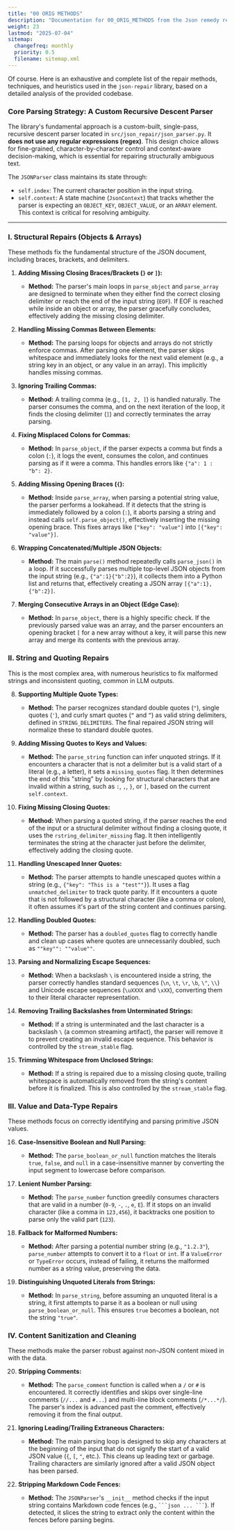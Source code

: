 ```yaml
---
title: "00 ORIG METHODS"
description: "Documentation for 00_ORIG_METHODS from the Json remedy repository."
weight: 23
lastmod: "2025-07-04"
sitemap:
  changefreq: monthly
  priority: 0.5
  filename: sitemap.xml
---
```


Of course. Here is an exhaustive and complete list of the repair methods, techniques, and heuristics used in the `json-repair` library, based on a detailed analysis of the provided codebase.

### Core Parsing Strategy: A Custom Recursive Descent Parser

The library's fundamental approach is a custom-built, single-pass, recursive descent parser located in `src/json_repair/json_parser.py`. It **does not use any regular expressions (regex)**. This design choice allows for fine-grained, character-by-character control and context-aware decision-making, which is essential for repairing structurally ambiguous text.

The `JSONParser` class maintains its state through:
*   `self.index`: The current character position in the input string.
*   `self.context`: A state machine (`JsonContext`) that tracks whether the parser is expecting an `OBJECT_KEY`, `OBJECT_VALUE`, or an `ARRAY` element. This context is critical for resolving ambiguity.

---

### I. Structural Repairs (Objects & Arrays)

These methods fix the fundamental structure of the JSON document, including braces, brackets, and delimiters.

1.  **Adding Missing Closing Braces/Brackets (`}` or `]`):**
    *   **Method:** The parser's main loops in `parse_object` and `parse_array` are designed to terminate when they either find the correct closing delimiter or reach the end of the input string (`EOF`). If EOF is reached while inside an object or array, the parser gracefully concludes, effectively adding the missing closing delimiter.

2.  **Handling Missing Commas Between Elements:**
    *   **Method:** The parsing loops for objects and arrays do not strictly enforce commas. After parsing one element, the parser skips whitespace and immediately looks for the next valid element (e.g., a string key in an object, or any value in an array). This implicitly handles missing commas.

3.  **Ignoring Trailing Commas:**
    *   **Method:** A trailing comma (e.g., `[1, 2, ]`) is handled naturally. The parser consumes the comma, and on the next iteration of the loop, it finds the closing delimiter (`]`) and correctly terminates the array parsing.

4.  **Fixing Misplaced Colons for Commas:**
    *   **Method:** In `parse_object`, if the parser expects a comma but finds a colon (`:`), it logs the event, consumes the colon, and continues parsing as if it were a comma. This handles errors like `{"a": 1 : "b": 2}`.

5.  **Adding Missing Opening Braces (`{`):**
    *   **Method:** Inside `parse_array`, when parsing a potential string value, the parser performs a lookahead. If it detects that the string is immediately followed by a colon (`:`), it aborts parsing a string and instead calls `self.parse_object()`, effectively inserting the missing opening brace. This fixes arrays like `["key": "value"]` into `[{"key": "value"}]`.

6.  **Wrapping Concatenated/Multiple JSON Objects:**
    *   **Method:** The main `parse()` method repeatedly calls `parse_json()` in a loop. If it successfully parses multiple top-level JSON objects from the input string (e.g., `{"a":1}{"b":2}`), it collects them into a Python list and returns that, effectively creating a JSON array `[{"a":1},{"b":2}]`.

7.  **Merging Consecutive Arrays in an Object (Edge Case):**
    *   **Method:** In `parse_object`, there is a highly specific check. If the previously parsed value was an array, and the parser encounters an opening bracket `[` for a new array without a key, it will parse this new array and merge its contents with the previous array.

### II. String and Quoting Repairs

This is the most complex area, with numerous heuristics to fix malformed strings and inconsistent quoting, common in LLM outputs.

8.  **Supporting Multiple Quote Types:**
    *   **Method:** The parser recognizes standard double quotes (`"`), single quotes (`'`), and curly smart quotes (`“` and `”`) as valid string delimiters, defined in `STRING_DELIMITERS`. The final repaired JSON string will normalize these to standard double quotes.

9.  **Adding Missing Quotes to Keys and Values:**
    *   **Method:** The `parse_string` function can infer unquoted strings. If it encounters a character that is not a delimiter but is a valid start of a literal (e.g., a letter), it sets a `missing_quotes` flag. It then determines the end of this "string" by looking for structural characters that are invalid within a string, such as `:`, `,`, `}`, or `]`, based on the current `self.context`.

10. **Fixing Missing Closing Quotes:**
    *   **Method:** When parsing a quoted string, if the parser reaches the end of the input or a structural delimiter without finding a closing quote, it uses the `rstring_delimiter_missing` flag. It then intelligently terminates the string at the character just before the delimiter, effectively adding the closing quote.

11. **Handling Unescaped Inner Quotes:**
    *   **Method:** The parser attempts to handle unescaped quotes within a string (e.g., `{"key": "This is a "test""}`). It uses a flag `unmatched_delimiter` to track quote parity. If it encounters a quote that is not followed by a structural character (like a comma or colon), it often assumes it's part of the string content and continues parsing.

12. **Handling Doubled Quotes:**
    *   **Method:** The parser has a `doubled_quotes` flag to correctly handle and clean up cases where quotes are unnecessarily doubled, such as `""key"": ""value""`.

13. **Parsing and Normalizing Escape Sequences:**
    *   **Method:** When a backslash `\` is encountered inside a string, the parser correctly handles standard sequences (`\n`, `\t`, `\r`, `\b`, `\"`, `\\`) and Unicode escape sequences (`\uXXXX` and `\xXX`), converting them to their literal character representation.

14. **Removing Trailing Backslashes from Unterminated Strings:**
    *   **Method:** If a string is unterminated and the last character is a backslash `\` (a common streaming artifact), the parser will remove it to prevent creating an invalid escape sequence. This behavior is controlled by the `stream_stable` flag.

15. **Trimming Whitespace from Unclosed Strings:**
    *   **Method:** If a string is repaired due to a missing closing quote, trailing whitespace is automatically removed from the string's content before it is finalized. This is also controlled by the `stream_stable` flag.

### III. Value and Data-Type Repairs

These methods focus on correctly identifying and parsing primitive JSON values.

16. **Case-Insensitive Boolean and Null Parsing:**
    *   **Method:** The `parse_boolean_or_null` function matches the literals `true`, `false`, and `null` in a case-insensitive manner by converting the input segment to lowercase before comparison.

17. **Lenient Number Parsing:**
    *   **Method:** The `parse_number` function greedily consumes characters that are valid in a number (`0-9`, `-`, `.`, `e`, `E`). If it stops on an invalid character (like a comma in `123,456`), it backtracks one position to parse only the valid part (`123`).

18. **Fallback for Malformed Numbers:**
    *   **Method:** After parsing a potential number string (e.g., `"1.2.3"`), `parse_number` attempts to convert it to a `float` or `int`. If a `ValueError` or `TypeError` occurs, instead of failing, it returns the malformed number as a string value, preserving the data.

19. **Distinguishing Unquoted Literals from Strings:**
    *   **Method:** In `parse_string`, before assuming an unquoted literal is a string, it first attempts to parse it as a boolean or null using `parse_boolean_or_null`. This ensures `true` becomes a boolean, not the string `"true"`.

### IV. Content Sanitization and Cleaning

These methods make the parser robust against non-JSON content mixed in with the data.

20. **Stripping Comments:**
    *   **Method:** The `parse_comment` function is called when a `/` or `#` is encountered. It correctly identifies and skips over single-line comments (`//...` and `#...`) and multi-line block comments (`/*...*/`). The parser's index is advanced past the comment, effectively removing it from the final output.

21. **Ignoring Leading/Trailing Extraneous Characters:**
    *   **Method:** The main parsing loop is designed to skip any characters at the beginning of the input that do not signify the start of a valid JSON value (`{`, `[`, `"`, etc.). This cleans up leading text or garbage. Trailing characters are similarly ignored after a valid JSON object has been parsed.

22. **Stripping Markdown Code Fences:**
    *   **Method:** The `JSONParser`'s `__init__` method checks if the input string contains Markdown code fences (e.g., ` ```json ... ``` `). If detected, it slices the string to extract only the content within the fences before parsing begins.